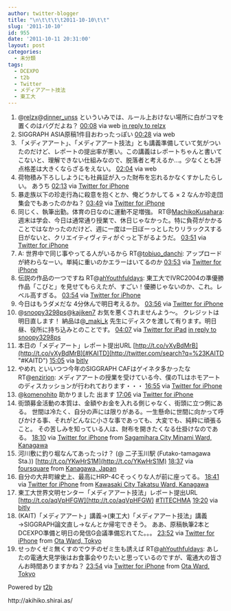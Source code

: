 ```yaml
---
author: twitter-blogger
title: "\n\t\t\t\t2011-10-10\t\t"
slug: '2011-10-10'
id: 955
date: '2011-10-11 20:31:00'
layout: post
categories:
  - 未分類
tags:
  - DCEXPO
  - t2b
  - Twitter
  - メディアアート技法
  - 東工大
---
```


<div xmlns:georss="http://www.georss.org/georss">

1.  <span><span>@[relzx](http://twitter.com/relzx "relzx")@[dinner_unss](http://twitter.com/dinner_unss "dinner_unss") といういみでは、ルール上おけない場所に白がコマを置くのはバグだよね？</span> <span>[<span>00:08</span>](http://twitter.com/o_ob/status/123354175240273920) <span>via web</span> [in reply to relzx](http://twitter.com/relzx/status/123349908194476032)</span></span>
2.  <span><span>SIGGRAPH ASIA原稿1件目おわったっぽい</span> <span>[<span>00:28</span>](http://twitter.com/o_ob/status/123359262503223296) <span>via web</span></span></span>
3.  <span><span>「メディアアート」、「メディアアート技法」とも講義準備していて気がついたのだけど、レポートの提出率が悪い。この講義はレポートちゃんと書いてこないと、理解できない仕組みなので、脱落者と考えるか…。少なくとも評点格差は大きくならざるをえない。</span> <span>[<span>02:04</span>](http://twitter.com/o_ob/status/123383451595456512) <span>via web</span></span></span>
4.  <span><span>荷物積み下ろししようにも社員証が入った財布を忘れるかなくすかしたらしい。 あうち</span> <span>[<span>02:13</span>](http://twitter.com/o_ob/status/123385788502249472) <span>via [Twitter for iPhone](http://twitter.com/#!/download/iphone)</span></span></span>
5.  <span><span>暴走族以下の珍走行為に殺意を抱くとか、俺どうかしてる × 2 なんか珍走団集会でもあったのかね？</span> <span>[<span>03:49</span>](http://twitter.com/o_ob/status/123409819146272768) <span>via [Twitter for iPhone](http://twitter.com/#!/download/iphone)</span></span></span>
6.  <span><span>同じく、執筆出勤。体育の日なのに運動不足増強。 RT@[MachikoKusahara](http://twitter.com/MachikoKusahara "MachikoKusahara"): 週末は学会、今日は通常通り授業で、休日じゃなかった。特に負荷がかかることではなかったのだけど、週に一度は一日ぼーっとしたりリラックスする日がないと、クリエイティヴィティがぐっと下がるようだ。</span> <span>[<span>03:51</span>](http://twitter.com/o_ob/status/123410312710995968) <span>via [Twitter for iPhone](http://twitter.com/#!/download/iphone)</span></span></span>
7.  <span><span>A: 世界中で同じ事やってる人がいるから RT@[tobiuo_danchi](http://twitter.com/tobiuo_danchi "tobiuo_danchi"): アップロードが終わらなーい。単純に重いのかエラーはいてるのか</span> <span>[<span>03:53</span>](http://twitter.com/o_ob/status/123410760561995776) <span>via [Twitter for iPhone](http://twitter.com/#!/download/iphone)</span></span></span>
8.  <span><span>伝説の作品の一つですね RT@[ahYouthfuldays](http://twitter.com/ahYouthfuldays "ahYouthfuldays"): 東工大でIVRC2004の準優勝作品「こびと」を見せてもらえたが、すごい！優勝じゃないのか、これ。レベル高すぎる。</span> <span>[<span>03:54</span>](http://twitter.com/o_ob/status/123411171402457088) <span>via [Twitter for iPhone](http://twitter.com/#!/download/iphone)</span></span></span>
9.  <span><span>今日はもうダメだな 4分休んで明日考えるか。</span> <span>[<span>03:56</span>](http://twitter.com/o_ob/status/123411647309168640) <span>via [Twitter for iPhone](http://twitter.com/#!/download/iphone)</span></span></span>
10.  <span><span>@[snoopy3298ps](http://twitter.com/snoopy3298ps "snoopy3298ps")@[kajiken7](http://twitter.com/kajiken7 "kajiken7") お気を悪くされませんよう～。 クレジットは明日直します！ 納品は@[_maki_k](http://twitter.com/_maki_k "_maki_k") 先生にディスクを渡して有ります。明日昼、役所に持ち込みとのことです。</span> <span>[<span>04:07</span>](http://twitter.com/o_ob/status/123414317197574144) <span>via [Twitter for iPad](http://twitter.com/#!/download/ipad)</span> [in reply to snoopy3298ps](http://twitter.com/snoopy3298ps/status/123384782355828736)</span></span>
11.  <span><span>本日の「メディアート」レポート提出URL [http://t.co/vXyBdMrB](http://t.co/vXyBdMrB)[#KAITD](http://twitter.com/search?q=%23KAITD "#KAITD")</span> <span>[<span>15:05</span>](http://twitter.com/o_ob/status/123580031946596352) <span>via [bitly](http://bit.ly)</span></span></span>
12.  <span><span>やめれ といいつつ今年のSIGGRAPH CAFはゲイネタ多かったな RT@[enzirion](http://twitter.com/enzirion "enzirion"): メディアアートの授業を受けている今、僕のTLはホモアートのディスカッションが行われております・・・</span> <span>[<span>16:55</span>](http://twitter.com/o_ob/status/123607545683247105) <span>via [Twitter for iPhone](http://twitter.com/#!/download/iphone)</span></span></span>
13.  <span><span>@[komenohito](http://twitter.com/komenohito "komenohito") 助かりました 出ます</span> <span>[<span>17:06</span>](http://twitter.com/o_ob/status/123610449160830976) <span>via [Twitter for iPhone](http://twitter.com/#!/download/iphone)</span></span></span>
14.  <span><span>街頭募金活動の本質は、金額やお金を入れる側じゃなく、街頭に立つ側にある。 世間は冷たく、自分の声には限りがある。一生懸命に世間に向かって呼びかける事、それがどんなに小さな事であっても、大変でも、純粋に頑張ること。 その苦しみを知っている人は、財布を開きたくなる仕掛けなのである。</span> <span>[<span>18:10</span>](http://twitter.com/o_ob/status/123626420923662336) <span>via [Twitter for iPhone](http://twitter.com/#!/download/iphone)</span> from [Sagamihara City Minami Ward, Kanagawa<span></span>](http://maps.google.com/maps?q=35.53588038,139.43651819)</span></span>
15.  <span><span>河川敷に釣り堀なんてあったっけ？ (@ 二子玉川駅 (Futako-tamagawa Sta.)) [http://t.co/YKwHrS1M](http://t.co/YKwHrS1M)</span> <span>[<span>18:37</span>](http://twitter.com/o_ob/status/123633208804909056) <span>via [foursquare](http://foursquare.com)</span> from [Kanagawa, Japan<span></span>](http://maps.google.com/maps?q=35.61149947,139.62661743)</span></span>
16.  <span><span>自分の大井町線史上、最高にHRP-4Cそっくりな人が前に座ってる。</span> <span>[<span>18:41</span>](http://twitter.com/o_ob/status/123634210299850752) <span>via [Twitter for iPhone](http://twitter.com/#!/download/iphone)</span> from [Kawasaki City Takatsu Ward, Kanagawa<span></span>](http://maps.google.com/maps?q=35.60861152,139.62507426)</span></span>
17.  <span><span>東工大世界文明センター「メディアアート技法」レポート提出URL [http://t.co/aqVpHFGW](http://t.co/aqVpHFGW) [#TITECHMA](http://twitter.com/search?q=%23TITECHMA "#TITECHMA")</span> <span>[<span>19:20</span>](http://twitter.com/o_ob/status/123644072060665856) <span>via [bitly](http://bit.ly)</span></span></span>
18.  <span><span>(KAIT)「メディアアート」講義→(東工大)「メディアアート技法」講義→SIGGRAPH論文直し→なんとか帰宅できそう。 ああ、原稿執筆2本とDCEXPO準備と明日の発信G会議準備忘れてた。。。</span> <span>[<span>23:52</span>](http://twitter.com/o_ob/status/123712574482157568) <span>via [Twitter for iPhone](http://twitter.com/#!/download/iphone)</span> from [Ota Ward, Tokyo<span></span>](http://maps.google.com/maps?q=35.60514348,139.68778753)</span></span>
19.  <span><span>せっかくゼミ無くすのでウチのゼミ生も誘えば RT@[ahYouthfuldays](http://twitter.com/ahYouthfuldays "ahYouthfuldays"): あしたの電通大見学後はお食事会やりたいと思っているのですが、電通大の皆さんお時間ありますかね？</span> <span>[<span>23:54</span>](http://twitter.com/o_ob/status/123713130881753088) <span>via [Twitter for iPhone](http://twitter.com/#!/download/iphone)</span> from [Ota Ward, Tokyo<span></span>](http://maps.google.com/maps?q=35.60514348,139.68778753)</span></span>

</div>

Powered by [t2b](http://t2b.utilz.jp/)

<div>http://akihiko.shirai.as/</div>